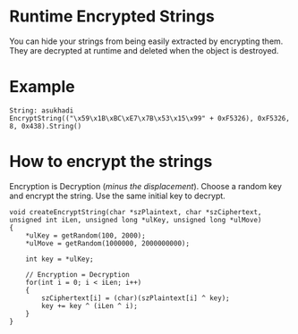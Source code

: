 Runtime Encrypted Strings
===============
You can hide your strings from being easily extracted by encrypting them. They are decrypted at runtime and deleted when the object is destroyed.

Example
===============
```
String: asukhadi
EncryptString(("\x59\x1B\xBC\xE7\x7B\x53\x15\x99" + 0xF5326), 0xF5326, 8, 0x438).String()
```

How to encrypt the strings
===============
Encryption is Decryption (*minus the displacement*). Choose a random key and encrypt the string. Use the same initial key to decrypt.
```
void createEncryptString(char *szPlaintext, char *szCiphertext, unsigned int iLen, unsigned long *ulKey, unsigned long *ulMove)
{
    *ulKey = getRandom(100, 2000);
    *ulMove = getRandom(1000000, 2000000000);

    int key = *ulKey;

    // Encryption = Decryption
    for(int i = 0; i < iLen; i++)
    {
        szCiphertext[i] = (char)(szPlaintext[i] ^ key);
        key += key ^ (iLen ^ i);
    }
}
```